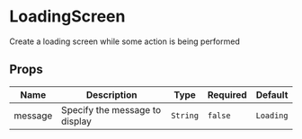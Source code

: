 # LoadingScreen

Create a loading screen while some action is being performed

## Props

<!-- @vuese:LoadingScreen:props:start -->
|Name|Description|Type|Required|Default|
|---|---|---|---|---|
|message|Specify the message to display|`String`|`false`|`Loading`|

<!-- @vuese:LoadingScreen:props:end -->



